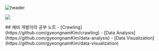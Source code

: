 ![header](https://capsule-render.vercel.app/api?type=waving&color=a9eedf&height=300&section=header&text=gyeongnam%20Kim&fontSize=90&fontColor=ffffff)

<img src="https://img.shields.io/badge/Python-3766AB?style=flat-square&logo=Python&logoColor=white"/></a>
<!--
<img src="https://img.shields.io/badge/R-7df6b6?style=flat-square&logo=R&logoColor=black"/></a>
--!>

## 예비 개발자의 공부 노트
 - [Crawling](https://github.com/gyeongnamKim/crawling)
 - [Data Analysis](https://github.com/gyeongnamKim/data-analysis)
 - [Data Visualization](https://github.com/gyeongnamKim/data-visualization)

<!--
**gyeongnamKim/gyeongnamKim** is a ✨ _special_ ✨ repository because its `README.md` (this file) appears on your GitHub profile.

Here are some ideas to get you started:

- 🔭 I’m currently working on ...
- 🌱 I’m currently learning ...
- 👯 I’m looking to collaborate on ...
- 🤔 I’m looking for help with ...
- 💬 Ask me about ...
- 📫 How to reach me: ...
- 😄 Pronouns: ...
- ⚡ Fun fact: ...
-->
